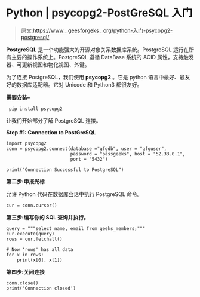 # Python | psycopg2-PostGreSQL 入门

> 原文:[https://www . geesforgeks . org/python-入门-psycopg2-postgresql/](https://www.geeksforgeeks.org/python-getting-started-with-psycopg2-postgresql/)

**PostgreSQL** 是一个功能强大的开源对象关系数据库系统。PostgreSQL 运行在所有主要的操作系统上。PostgreSQL 遵循 DataBase 系统的 ACID 属性，支持触发器、可更新视图和物化视图、外键。

为了连接 PostgreSQL，我们使用 **psycopg2** 。它是 python 语言中最好、最友好的数据库适配器。它对 Unicode 和 Python3 都很友好。

**需要安装–**

```
 pip install psycopg2 
```

让我们开始部分了解 PostgreSQL 连接。

**Step #1: Connection to PostGreSQL**

```
import psycopg2
conn = psycopg2.connect(database ="gfgdb", user = "gfguser",
                        password = "passgeeks", host = "52.33.0.1", 
                        port = "5432")

print("Connection Successful to PostgreSQL")
```

**第二步:申报光标**

允许 Python 代码在数据库会话中执行 PostgreSQL 命令。

```
cur = conn.cursor()
```

**第三步:编写你的 SQL 查询并执行。**

```
query = """select name, email from geeks_members;"""
cur.execute(query)
rows = cur.fetchall()

# Now 'rows' has all data
for x in rows:
    print(x[0], x[1])
```

**第四步:关闭连接**

```
conn.close()
print('Connection closed')
```